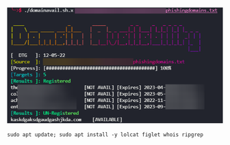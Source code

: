 <p align="center">
  <a>
    <img src="images\lXJaTZNVDL0cd31e21-6385-489a-9fb1-98e4b28d8add-1652357529.png" width="700">
  </a>
</p>

`sudo apt update; sudo apt install -y lolcat figlet whois ripgrep`
